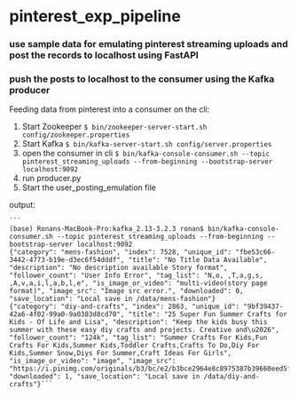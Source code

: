 # pinterest_exp_pipeline
### use sample data for emulating pinterest streaming uploads and post the records to localhost using FastAPI
### push the posts to localhost to the consumer using the Kafka producer




Feeding data from pinterest into a consumer on the cli: 
1. Start Zookeeper `$ bin/zookeeper-server-start.sh config/zookeeper.properties`
2. Start Kafka `$ bin/kafka-server-start.sh config/server.properties`
3. open the consumer in cli `$ bin/kafka-console-consumer.sh --topic pinterest_streaming_uploads --from-beginning --bootstrap-server localhost:9092`
4. run producer.py
5. Start the user_posting_emulation file

output: 

    ``` 
    (base) Ronans-MacBook-Pro:kafka_2.13-3.2.3 ronan$ bin/kafka-console-consumer.sh --topic pinterest_streaming_uploads --from-beginning --bootstrap-server localhost:9092
    {"category": "mens-fashion", "index": 7528, "unique_id": "fbe53c66-3442-4773-b19e-d3ec6f54dddf", "title": "No Title Data Available", "description": "No description available Story format", "follower_count": "User Info Error", "tag_list": "N,o, ,T,a,g,s, ,A,v,a,i,l,a,b,l,e", "is_image_or_video": "multi-video(story page format)", "image_src": "Image src error.", "downloaded": 0, "save_location": "Local save in /data/mens-fashion"}
    {"category": "diy-and-crafts", "index": 2863, "unique_id": "9bf39437-42a6-4f02-99a0-9a0383d8cd70", "title": "25 Super Fun Summer Crafts for Kids - Of Life and Lisa", "description": "Keep the kids busy this summer with these easy diy crafts and projects. Creative and\u2026", "follower_count": "124k", "tag_list": "Summer Crafts For Kids,Fun Crafts For Kids,Summer Kids,Toddler Crafts,Crafts To Do,Diy For Kids,Summer Snow,Diys For Summer,Craft Ideas For Girls", "is_image_or_video": "image", "image_src": "https://i.pinimg.com/originals/b3/bc/e2/b3bce2964e8c8975387b39660eed5f16.jpg", "downloaded": 1, "save_location": "Local save in /data/diy-and-crafts"}```